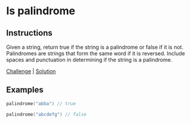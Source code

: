 # Is palindrome

## Instructions

Given a string, return true if the string is a palindrome or false if it is not. Palindromes are strings that form the
same word if it is reversed. Include spaces and punctuation in determining if the string is a palindrome.

[Challenge](Challenge.kt) | [Solution](Solution.kt)

## Examples

```kotlin
palindrome("abba") // true

palindrome("abcdefg") // false
```

